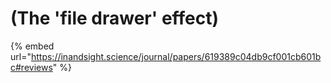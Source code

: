 # (The 'file drawer' effect)

{% embed url="https://inandsight.science/journal/papers/619389c04db9cf001cb601bc#reviews" %}
